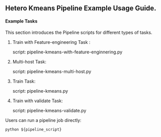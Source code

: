 ## Hetero Kmeans Pipeline Example Usage Guide.

#### Example Tasks

This section introduces the Pipeline scripts for different types of tasks.

1. Train with Feature-engineering Task :

    script: pipeline-kmeans-with-feature-enginnering.py

2. Multi-host Task:

    script: pipeline-kmeans-multi-host.py

3. Train Task:

    script: pipeline-kmeans.py

4. Train with validate Task:
    
    script: pipeline-kmeans-validate.py

Users can run a pipeline job directly:

    python ${pipeline_script}
